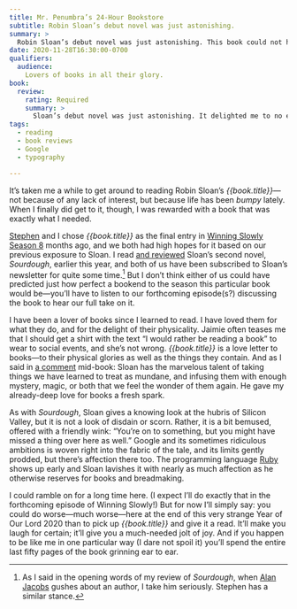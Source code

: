 ```yaml
---
title: Mr. Penumbra’s 24-Hour Bookstore
subtitle: Robin Sloan’s debut novel was just astonishing.
summary: >
  Robin Sloan’s debut novel was just astonishing. This book could not have been aimed more directly at me if Robin Sloan had sat down and interviewed me about my tastes and interests and loves.
date: 2020-11-28T16:30:00-0700
qualifiers:
  audience:
    Lovers of books in all their glory.
book:
  review:
    rating: Required
    summary: >
      Sloan’s debut novel was just astonishing. It delighted me to no end. This book could not have been aimed more directly at me if Robin Sloan had sat down and interviewed me about my tastes and interests and loves. But it was not just fun; it was *about* something: books, and friendship, and knowledge, and immortality.
tags:
  - reading
  - book reviews
  - Google
  - typography

---
```


It’s taken me a while to get around to reading Robin Sloan’s <cite>{{book.title}}</cite>—not because of any lack of interest, but because life has been *bumpy* lately. When I finally did get to it, though, I was rewarded with a book that was exactly what I needed.

[Stephen] and I chose <cite>{{book.title}}</cite> as the final entry in [Winning Slowly Season 8][ws-s8] months ago, and we both had high hopes for it based on our previous exposure to Sloan. I read [and reviewed][sourdough-review] Sloan’s second novel, <cite>Sourdough</cite>, earlier this year, and both of us have been subscribed to Sloan’s newsletter for quite some time.[^aj] But I don’t think either of us could have predicted just how perfect a bookend to the season this particular book would be—you’ll have to listen to our forthcoming episode(s?) discussing the book to hear our full take on it.

I have been a lover of books since I learned to read. I have loved them for what they do, and for the delight of their physicality. Jaimie often teases me that I should get a shirt with the text “I would rather be reading a book” to wear to social events, and she’s not wrong. <cite>{{book.title}}</cite> is a love letter to books—to their physical glories as well as the things they contain. And as I said in [a comment][note] mid-book: Sloan has the marvelous talent of taking things we have learned to treat as mundane, and infusing them with enough mystery, magic, or both that we feel the wonder of them again. He gave my already-deep love for books a fresh spark.

As with <cite>Sourdough</cite>, Sloan gives a knowing look at the hubris of Silicon Valley, but it is not a look of disdain or scorn. Rather, it is a bit bemused, offered with a friendly wink: “You’re on to something, but you might have missed a thing over here as well.” Google and its sometimes ridiculous ambitions is woven right into the fabric of the tale, and its limits gently prodded, but there’s affection there too. The programming language [Ruby] shows up early and Sloan lavishes it with nearly as much affection as he otherwise reserves for books and breadmaking.

I could ramble on for a long time here. (I expect I’ll do exactly that in the forthcoming episode of Winning Slowly!) But for now I’ll simply say: you could do worse—much worse—here at the end of this very strange Year of Our Lord 2020 than to pick up <cite>{{book.title}}</cite> and give it a read. It’ll make you laugh for certain; it’ll give you a much-needed jolt of joy. And if you happen to be like me in one particular way (I dare not spoil it) you’ll spend the entire last fifty pages of the book grinning ear to ear.

[Stephen]: https://stephencarradini.com
[ws-s8]: https://winningslowly.org/season-8.html
[sourdough-review]: https://v5.chriskrycho.com/library/sourdough/
[note]: https://v5.chriskrycho.com/library/2020-11-28-1146/
[Ruby]: http://www.ruby-lang.org/en/

[^aj]: As I said in the opening words of my review of <cite>Sourdough</cite>, when [Alan Jacobs][aj] gushes about an author, I take him seriously. Stephen has a similar stance.

[aj]: https://blog.ayjay.org